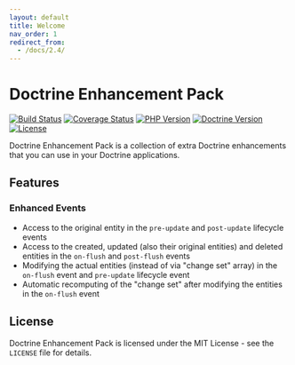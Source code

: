 ```yaml
---
layout: default
title: Welcome
nav_order: 1
redirect_from:
  - /docs/2.4/
---
```


# Doctrine Enhancement Pack

[![Build Status](https://travis-ci.org/darkwebdesign/doctrine-enhancement-pack.svg?branch=2.6)](https://travis-ci.org/darkwebdesign/doctrine-enhancement-pack?branch=2.6)
[![Coverage Status](https://codecov.io/gh/darkwebdesign/doctrine-enhancement-pack/branch/2.6/graph/badge.svg)](https://codecov.io/gh/darkwebdesign/doctrine-enhancement-pack)
[![PHP Version](https://img.shields.io/badge/php-7.1%2B-777BB3.svg)](https://php.net/)
[![Doctrine Version](https://img.shields.io/badge/doctrine-2.6-2E6BC8.svg)](http://www.doctrine-project.org/)
[![License](https://poser.pugx.org/darkwebdesign/doctrine-enhancement-pack/license?format=flat)](https://packagist.org/packages/darkwebdesign/doctrine-enhancement-pack)

Doctrine Enhancement Pack is a collection of extra Doctrine enhancements that you can use in your Doctrine applications.

## Features

### Enhanced Events

* Access to the original entity in the `pre-update` and `post-update` lifecycle events
* Access to the created, updated (also their original entities) and deleted entities in the `on-flush` and `post-flush`
  events
* Modifying the actual entities (instead of via "change set" array) in the `on-flush` event and `pre-update` lifecycle
  event
* Automatic recomputing of the "change set" after modifying the entities in the `on-flush` event

## License

Doctrine Enhancement Pack is licensed under the MIT License - see the `LICENSE` file for details.
